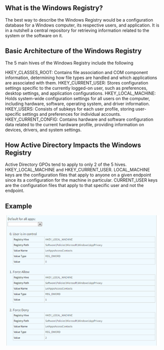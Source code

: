 ## What is the Windows Registry?

The best way to describe the Windows Registry would be a configuration database for a Windows computer, its respective users, and application. It is in a nutshell a central repository for retrieving information related to the system or the software on it.

## Basic Architecture of the Windows Registry

The 5 main hives of the Windows Registry include the following

 HKEY_CLASSES_ROOT: Contains file association and COM component information, determining how file types are handled and which applications are associated with them.
 HKEY_CURRENT_USER: Stores configuration settings specific to the currently logged-on user, such as preferences, desktop settings, and application configurations.
 HKEY_LOCAL_MACHINE: Holds system-wide configuration settings for all users on the computer, including hardware, software, operating system, and driver information.
 HKEY_USERS: Consists of subkeys for each user profile, storing user-specific settings and preferences for individual accounts.
 HKEY_CURRENT_CONFIG: Contains hardware and software configuration data related to the current hardware profile, providing information on devices, drivers, and system settings.

## How Active Directory Impacts the Windows Registry

Active Directory GPOs tend to apply to only 2 of the 5 hives. HKEY_LOCAL_MACHINE and HKEY_CURRENT_USER. LOCAL_MACHINE keys are the configuration files that apply to anyone on a given endpoint since its a configuration for the machine in particular. CURRENT_USER keys are the configuration files that apply to that specific user and not the endpoint.

## Example 

![REGISTRY-EXAMPLE.PNG](/REGISTRY-EXAMPLE.PNG)



